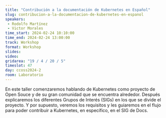 ```yaml
---
title: "Contribución a la documentación de Kubernetes en Español"
slug: contribucion-a-la-documentacion-de-kubernetes-en-espanol
speakers:
 - Rodolfo Martínez
 - Victor Morales
time_start: 2024-02-24 10:10:00
time_end: 2024-02-24 13:00:00
track: Workshop
format: Workshop
slides: 
video: 
gridarea: "19 / 4 / 20 / 5"
timeslot: 47
day: ccoss2024-2
room: Laboratorio
---
```


En este taller comenzaremos hablando de Kubernetes como proyecto de Open Souce y de su gran comunidad que se encuentra alrededor. Después explicaremos los diferentes Grupos de Interés (SIGs) en los que se divide el proyecto. Y por supuesto, veremos los requisitos y les guiaremos en el flujo para poder contribuir a Kubernetes, en específico, en el SIG de Docs.